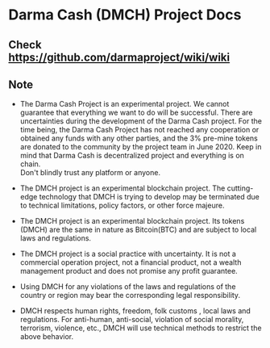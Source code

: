 # Darma Cash (DMCH) Project Docs

## Check https://github.com/darmaproject/wiki/wiki

## Note
* The Darma Cash Project is an experimental project. We cannot guarantee that everything we want to do will be successful. There are uncertainties during the development of the Darma Cash project. For the time being, the Darma Cash Project has not reached any cooperation or obtained any funds with any other parties, and the 3% pre-mine tokens are donated to the community by the project team in June 2020.
Keep in mind that Darma Cash is decentralized project and everything is on chain.   
Don't blindly trust any platform or anyone.  

* The DMCH project is an experimental blockchain project. The cutting-edge technology that DMCH is trying to develop may be terminated due to technical limitations, policy factors, or other force majeure.

* The DMCH project is an experimental blockchain project. Its tokens (DMCH) are the same in nature as Bitcoin(BTC) and are subject to local laws and regulations.

* The DMCH project is a social practice with uncertainty. It is not a commercial operation project, not a financial product, not a wealth management product and does not promise any profit guarantee.

* Using DMCH for any violations of the laws and regulations of the country or region may bear the corresponding legal responsibility.

* DMCH respects human rights, freedom, folk customs , local laws and regulations. For anti-human, anti-social, violation of social morality, terrorism, violence, etc., DMCH will use technical methods to restrict the above behavior.
